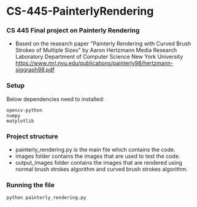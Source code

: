 # CS-445-PainterlyRendering
### CS 445 Final project on Painterly Rendering 
 - Based on the research paper "Painterly Rendering with Curved Brush Strokes of Multiple Sizes" by
    Aaron Hertzmann
    Media Research Laboratory
    Department of Computer Science
    New York University
    https://www.mrl.nyu.edu/publications/painterly98/hertzmann-siggraph98.pdf


### Setup
Below dependencies need to installed:
```
opencv-python
numpy
matplotlib
```
### Project structure
- painterly_rendering.py is the main file which contains the code.
- images folder contains the images that are used to test the code.
- output_images folder contains the images that are rendered using normal brush strokes algorithm and curved brush strokes algorithm.

### Running the file
```
python painterly_rendering.py
```

